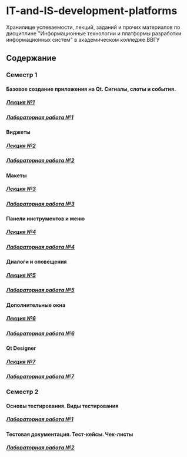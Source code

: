 # IT-and-IS-development-platforms
Хранилище успеваемости, лекций, заданий и прочих материалов по дисциплине "Информационные технологии и платформы разработки информационных систем" в академическом колледже ВВГУ

## Содержание

### Семестр 1

#### Базовое создание приложения на Qt. Сигналы, слоты и события.

##### [Лекция №1](sem1/lecs/lec1/lec1.md)
##### [Лабораторная работа №1](sem1/labs/lab1.md)

#### Виджеты

##### [Лекция №2](sem1/lecs/lec2/lec2.md)
##### [Лабораторная работа №2](sem1/labs/lab2.md)

#### Макеты

##### [Лекция №3](sem1/lecs/lec3/lec3.md)
##### [Лабораторная работа №3](sem1/labs/lab3/lab3.md)

#### Панели инструментов и меню

##### [Лекция №4](sem1/lecs/lec4/lec4.md)
##### [Лабораторная работа №4](sem1/labs/lab4/lab4.md)

#### Диалоги и оповещения

##### [Лекция №5](sem1/lecs/lec5/lec5.md)
##### [Лабораторная работа №5](sem1/labs/lab5.md)

#### Дополнительные окна

##### [Лекция №6](sem1/lecs/lec6/lec6.md)
##### [Лабораторная работа №6](sem1/labs/lab6/lab6.md)

#### Qt Designer

##### [Лекция №7](sem1/lecs/lec7.md)
##### [Лабораторная работа №7](sem1/labs/lab7.md)

### Семестр 2

#### Основы тестирования. Виды тестирования 

<!-- ##### [Лекция №1](sem2/lecs/lec1.md) -->
##### [Лабораторная работа №1](sem2/labs/lab1/lab1.md)

#### Тестовая документация. Тест-кейсы. Чек-листы

<!-- ##### [Лекция №2](sem2/lecs/lec2.md) -->
##### [Лабораторная работа №2](sem2/labs/lab2.md)

